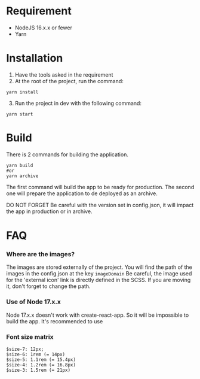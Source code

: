 # Requirement

- NodeJS 16.x.x or fewer
- Yarn 

# Installation

1. Have the tools asked in the requirement
2. At the root of the project, run the command:
````shell
yarn install
````
3. Run the project in dev with the following command:
````shell
yarn start
````

# Build

There is 2 commands for building the application.

````shell
yarn build
#or
yarn archive 
````

The first command will build the app to be ready for production.
The second one will prepare the application to de deployed as an archive.

DO NOT FORGET
Be careful with the version set in config.json, it will impact the app in production or in archive.

# FAQ

### Where are the images?

The images are stored externally of the project.
You will find the path of the images in the config.json at the key `imageDomain`
Be careful, the image used for the 'external icon' link is directly defined in the SCSS.
If you are moving it, don't forget to change the path.

### Use of Node 17.x.x

Node 17.x.x doesn't work with create-react-app. So it will be impossible to build the app.
It's recommended to use 

### Font size matrix

````
$size-7: 12px;
$size-6: 1rem (= 14px)
$size-5: 1.1rem (= 15.4px)
$size-4: 1.2rem (= 16.8px)
$size-3: 1.5rem (= 21px)
````